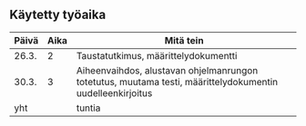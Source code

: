 ## Käytetty työaika

Päivä | Aika | Mitä tein
--- | --- | ---
26.3. | 2 | Taustatutkimus, määrittelydokumentti
30.3.| 3 | Aiheenvaihdos, alustavan ohjelmanrungon totetutus, muutama testi, määrittelydokumentin uudelleenkirjoitus
yht|   | tuntia
